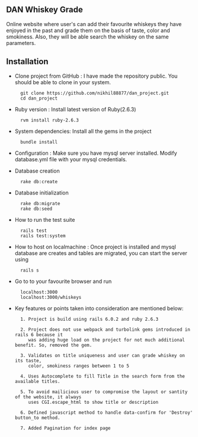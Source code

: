 
## DAN Whiskey Grade

  Online website where user's can add their favourite whiskeys they have enjoyed in the past and grade them on the 
  basis of taste, color and smokiness. Also, they will be able search the whiskey on the same parameters. 
        
##  Installation
* Clone project from GitHub : I have made the repository public. You should be able to clone in your system.

        git clone https://github.com/nikhil88877/dan_project.git
        cd dan_project
        
* Ruby version : Install latest version of Ruby(2.6.3)

        rvm install ruby-2.6.3

    
* System dependencies: Install all the gems in the project

        bundle install

* Configuration : Make sure you have mysql server installed. Modify database.yml file with your mysql credentials. 

* Database creation

        rake db:create

* Database initialization

        rake db:migrate
        rake db:seed

* How to run the test suite

        rails test
        rails test:system
        
        
* How to host on localmachine : Once project is installed and mysql database are creates and tables are migrated, 
you can start the server using

        rails s
        
* Go to to your favourite browser and run 

        localhost:3000
        localhost:3000/whiskeys
        
* Key features or points  taken into consideration are mentioned below:
 
        1. Project is build using rails 6.0.2 and ruby 2.6.3
        
        2. Project does not use webpack and turbolink gems introduced in rails 6 because it 
           was adding huge load on the project for not much additional benefit. So, removed the gem.
           
        3. Validates on title uniqueness and user can grade whiskey on its taste, 
           color, smokiness ranges between 1 to 5
         
        4. Uses Autocomplete to fill Title in the search form from the available titles.
        
        5. To avoid mailicious user to compromise the layout or santity of the website, it always
           uses CGI.escape_html to show title or description
           
        6. Defined javascript method to handle data-confirm for 'Destroy' button_to method.
        
        7. Added Pagination for index page
            
